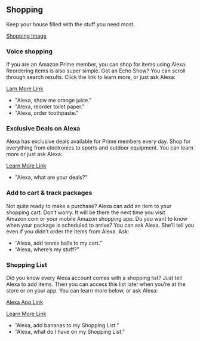 ## Shopping
Keep your house filled with the stuff you need most. 

[Shopping Image](https://images-na.ssl-images-amazon.com/images/G/01/kindle/merch/2016/ALEXA/USER_GUIDE/SHOPPING/Shopping_header._V522236498_.jpg "Shopping")

### Voice shopping
If you are an Amazon Prime member, you can shop for items using Alexa. Reordering items is also super simple. Got an Echo Show? You can scroll through search results. Click the link to learn more, or just ask Alexa: 

[Larn More Link](https://www.amazon.com/b/?node=14552177011)
- "Alexa, show me orange juice."
- "Alexa, reorder toilet paper."
- "Alexa, order toothpaste."

### Exclusive Deals on Alexa
Alexa has exclusive deals available for Prime members every day. Shop for everything from electronics to sports and outdoor equipment. You can learn more or just ask Alexa:

[Learn More Link](https://www.amazon.com/b/?node=14552177011)
- "Alexa, what are your deals?"

### Add to cart & track packages
Not quite ready to make a purchase? Alexa can add an item to your shopping cart. Don’t worry. It will be there the next time you visit Amazon.com or your mobile Amazon shopping app. Do you want to know when your package is scheduled to arrive? You can ask Alexa. She’ll tell you even if you didn’t order the items from Alexa. Ask: 
- “Alexa, add tennis balls to my cart.”
- “Alexa, where’s my stuff?”


### Shopping List
Did you know every Alexa account comes with a shopping list? Just tell Alexa to add items. Then you can access this list later when you’re at the store or on your app. You can learn more below, or ask Alexa:

[Alexa App Link](https://www.amazon.com/gp/help/customer/display.html/?nodeId=201602060)

[Learn More Link](hhttps://www.amazon.com/gp/help/customer/display.html/?nodeId=201549900)
- ”Alexa, add bananas to my Shopping List.”
- “Alexa, what do I have on my Shopping List.”
